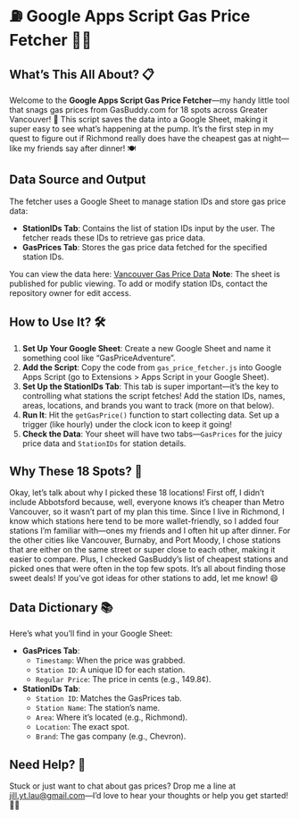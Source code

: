 # ⛽ Google Apps Script Gas Price Fetcher 🚗💨  

## What’s This All About? 📋  
Welcome to the **Google Apps Script Gas Price Fetcher**—my handy little tool that snags gas prices from GasBuddy.com for 18 spots across Greater Vancouver! 🌟 This script saves the data into a Google Sheet, making it super easy to see what’s happening at the pump. It’s the first step in my quest to figure out if Richmond really does have the cheapest gas at night—like my friends say after dinner! 🍽️  

## Data Source and Output

The fetcher uses a Google Sheet to manage station IDs and store gas price data:

- **StationIDs Tab**: Contains the list of station IDs input by the user. The fetcher reads these IDs to retrieve gas price data.
- **GasPrices Tab**: Stores the gas price data fetched for the specified station IDs.

You can view the data here:
[Vancouver Gas Price Data](https://docs.google.com/spreadsheets/d/e/2PACX-1vRDGPYEan2SSVaR3j2zN8tms3qPBNFzXB-C1SLdngzT-N0Sv2AmslSLbHp8zRX202drBACB0CgRrbI_/pubhtml)
**Note**: The sheet is published for public viewing. To add or modify station IDs, contact the repository owner for edit access.

## How to Use It? 🛠️  
1. **Set Up Your Google Sheet**: Create a new Google Sheet and name it something cool like “GasPriceAdventure”.  
2. **Add the Script**: Copy the code from `gas_price_fetcher.js` into Google Apps Script (go to Extensions > Apps Script in your Google Sheet).
3. **Set Up the StationIDs Tab**: This tab is super important—it’s the key to controlling what stations the script fetches! Add the station IDs, names, areas, locations, and brands you want to track (more on that below). 
4. **Run It**: Hit the `getGasPrice()` function to start collecting data. Set up a trigger (like hourly) under the clock icon to keep it going!  
5. **Check the Data**: Your sheet will have two tabs—`GasPrices` for the juicy price data and `StationIDs` for station details.

## Why These 18 Spots? 🤔  
Okay, let’s talk about why I picked these 18 locations! First off, I didn’t include Abbotsford because, well, everyone knows it’s cheaper than Metro Vancouver, so it wasn’t part of my plan this time. Since I live in Richmond, I know which stations here tend to be more wallet-friendly, so I added four stations I’m familiar with—ones my friends and I often hit up after dinner. For the other cities like Vancouver, Burnaby, and Port Moody, I chose stations that are either on the same street or super close to each other, making it easier to compare. Plus, I checked GasBuddy’s list of cheapest stations and picked ones that were often in the top few spots. It’s all about finding those sweet deals! If you’ve got ideas for other stations to add, let me know!  😄  

## Data Dictionary 📚  
Here’s what you’ll find in your Google Sheet:  
- **GasPrices Tab**:  
  - `Timestamp`: When the price was grabbed.  
  - `Station ID`: A unique ID for each station.  
  - `Regular Price`: The price in cents (e.g., 149.8¢).  
- **StationIDs Tab**:  
  - `Station ID`: Matches the GasPrices tab.  
  - `Station Name`: The station’s name.  
  - `Area`: Where it’s located (e.g., Richmond).  
  - `Location`: The exact spot.  
  - `Brand`: The gas company (e.g., Chevron).
 


## Need Help? 📧  
Stuck or just want to chat about gas prices? Drop me a line at jill.yt.lau@gmail.com—I’d love to hear your thoughts or help you get started! 🚙💙
